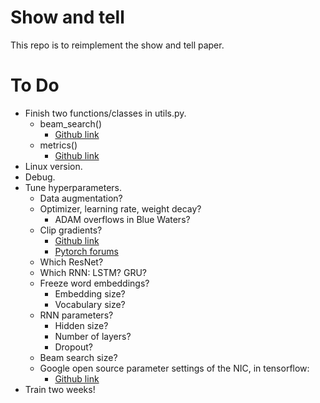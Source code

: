 # Show and tell
This repo is to reimplement the show and tell paper.

# To Do
* Finish two functions/classes in utils.py.
	* beam_search()
		* [Github link](https://github.com/tensorflow/models/blob/master/research/im2txt/im2txt/inference_utils/caption_generator.py)
	* metrics()
		* [Github link](https://github.com/tylin/coco-caption/tree/master/pycocoevalcap)
* Linux version.
* Debug.
* Tune hyperparameters.
	* Data augmentation?
	* Optimizer, learning rate, weight decay?
		* ADAM overflows in Blue Waters?
	* Clip gradients?
		* [Github link](https://github.com/pytorch/examples/blob/master/word_language_model/main.py#L161-L164)
		* [Pytorch forums](https://discuss.pytorch.org/t/proper-way-to-do-gradient-clipping/191/14)
	* Which ResNet?
	* Which RNN: LSTM? GRU?
	* Freeze word embeddings?
		* Embedding size?
		* Vocabulary size?
	* RNN parameters?
		* Hidden size?
		* Number of layers?
		* Dropout?
	* Beam search size?
	* Google open source parameter settings of the NIC, in tensorflow:
		* [Github link](https://github.com/tensorflow/models/blob/master/research/im2txt/im2txt/configuration.py)
* Train two weeks!

